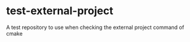 # test-external-project
A test repository to use when checking the external project command of cmake
